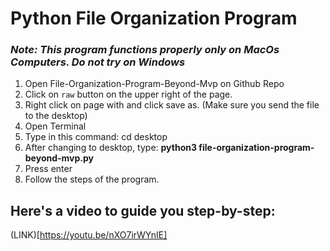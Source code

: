 # Python File Organization Program
### *Note: This program functions properly only on MacOs Computers. Do not try on Windows*


1) Open File-Organization-Program-Beyond-Mvp on Github Repo 
2) Click on ```raw``` button on the upper right of the page.
3) Right click on page with and click save as. (Make sure you send the file to the desktop)
4) Open Terminal 
5) Type in this command: cd desktop
6) After changing to desktop, type: **python3 file-organization-program-beyond-mvp.py**
7) Press enter
8) Follow the steps of the program.


## Here's a video to guide you step-by-step:
(LINK)[https://youtu.be/nXO7irWYnIE]
